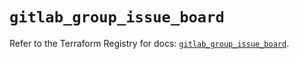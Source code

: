 # `gitlab_group_issue_board`

Refer to the Terraform Registry for docs: [`gitlab_group_issue_board`](https://registry.terraform.io/providers/gitlabhq/gitlab/17.7.1/docs/resources/group_issue_board).
